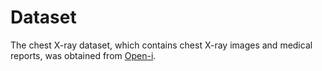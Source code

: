 # Dataset
The chest X-ray dataset, which contains chest X-ray images and medical reports, was obtained from [Open-i](https://openi.nlm.nih.gov/faq).

